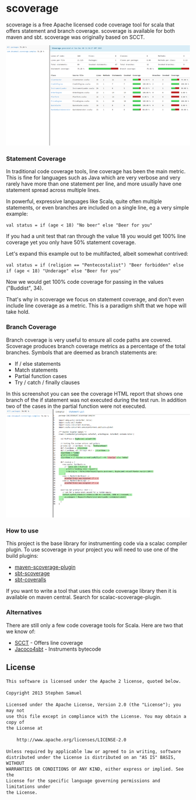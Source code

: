 scoverage
======

scoverage is a free Apache licensed code coverage tool for scala that offers statement and branch coverage.
scoverage is available for both maven and sbt.
scoverage was originally based on SCCT.

![Screenshot of scoverage report html](src/main/misc/screenshot2.png)

### Statement Coverage

In traditional code coverage tools, line coverage has been the main metric. 
This is fine for languages such as Java which are very verbose and very rarely have more than one
statement per line, and more usually have one statement spread across multiple lines.

In powerful, expressive languages like Scala, quite often multiple statements, or even branches
are included on a single line, eg a very simple example:

```
val status = if (age < 18) "No beer" else "Beer for you"
```

If you had a unit test that ran through the value 18 you would get 100% line coverage
yet you only have 50% statement coverage.

Let's expand this example out to be multifacted, albeit somewhat contrived:

```
val status = if (religion == "Pentecostalist") "Beer forbidden" else if (age < 18) "Underage" else "Beer for you"
```

Now we would get 100% code coverage for passing in the values ("Buddist", 34).

That's why in scoverage we focus on statement coverage, and don't even include line coverage as a metric.
This is a paradigm shift that we hope will take hold.

### Branch Coverage

Branch coverage is very useful to ensure all code paths are covered. Scoverage produces branch coverage metrics
as a percentage of the total branches. Symbols that are deemed as branch statements are:

* If / else statements
* Match statements
* Partial function cases
* Try / catch / finally clauses

In this screenshot you can see the coverage HTML report that shows one branch of the if statement was not
executed during the test run. In addition two of the cases in the partial function were not executed.
![Screenshot of scoverage report html](src/main/misc/screenshot1.png)

### How to use

This project is the base library for instrumenting code via a scalac compiler plugin. To use scoverage in your
project you will need to use one of the build plugins:

* [maven-scoverage-plugin](https://github.com/scoverage/maven-scoverage-plugin)
* [sbt-scoverage](https://github.com/scoverage/sbt-scoverage)
* [sbt-coveralls](https://github.com/scoverage/sbt-coveralls)

If you want to write a tool that uses this code coverage library then it is available on maven central.
Search for scalac-scoverage-plugin.

### Alternatives

There are still only a few code coverage tools for Scala. Here are two that we know of:

* [SCCT](http://mtkopone.github.io/scct/) - Offers line coverage
* [Jacoco4sbt](https://github.com/sbt/jacoco4sbt) - Instruments bytecode

## License
```
This software is licensed under the Apache 2 license, quoted below.

Copyright 2013 Stephen Samuel

Licensed under the Apache License, Version 2.0 (the "License"); you may not
use this file except in compliance with the License. You may obtain a copy of
the License at

    http://www.apache.org/licenses/LICENSE-2.0

Unless required by applicable law or agreed to in writing, software
distributed under the License is distributed on an "AS IS" BASIS, WITHOUT
WARRANTIES OR CONDITIONS OF ANY KIND, either express or implied. See the
License for the specific language governing permissions and limitations under
the License.
```
